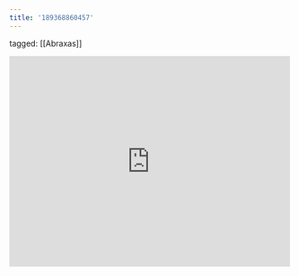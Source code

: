 ```yaml
---
title: '189368860457'
---
```

tagged: [[Abraxas]]
<iframe allow="accelerometer; autoplay; clipboard-write; encrypted-media; gyroscope; picture-in-picture" allowfullscreen="" frameborder="0" height="375" id="youtube_iframe" src="https://www.youtube.com/embed/CEzwm8guYMw?feature=oembed&amp;enablejsapi=1&amp;origin=https://safe.txmblr.com&amp;wmode=opaque" width="500"></iframe>